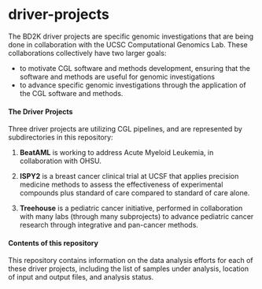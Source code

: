 # driver-projects

The BD2K driver projects are specific genomic investigations that are being done in collaboration with the UCSC Computational 
Genomics Lab.  These collaborations collectively have two larger goals:
* to motivate CGL software and methods development, ensuring that the software and methods are useful for genomic investigations
* to advance specific genomic investigations through the application of the CGL software and methods.

#### The Driver Projects

Three driver projects are utilizing CGL pipelines, and are represented by subdirectories in this repository:

1. **BeatAML** is working to address Acute Myeloid Leukemia, in collaboration with OHSU.

2. **ISPY2** is a breast cancer clinical trial at UCSF that applies precision medicine methods to assess the effectiveness of experimental compounds plus standard of care compared to standard of care alone.

3. **Treehouse** is a pediatric cancer initiative, performed in collaboration with many labs (through many subprojects) to advance pediatric cancer research through integrative and pan-cancer methods.
 
#### Contents of this repository

This repository contains information on the data analysis efforts for each of these driver projects, including the list of samples under analysis, location of input and output files, and analysis status.
